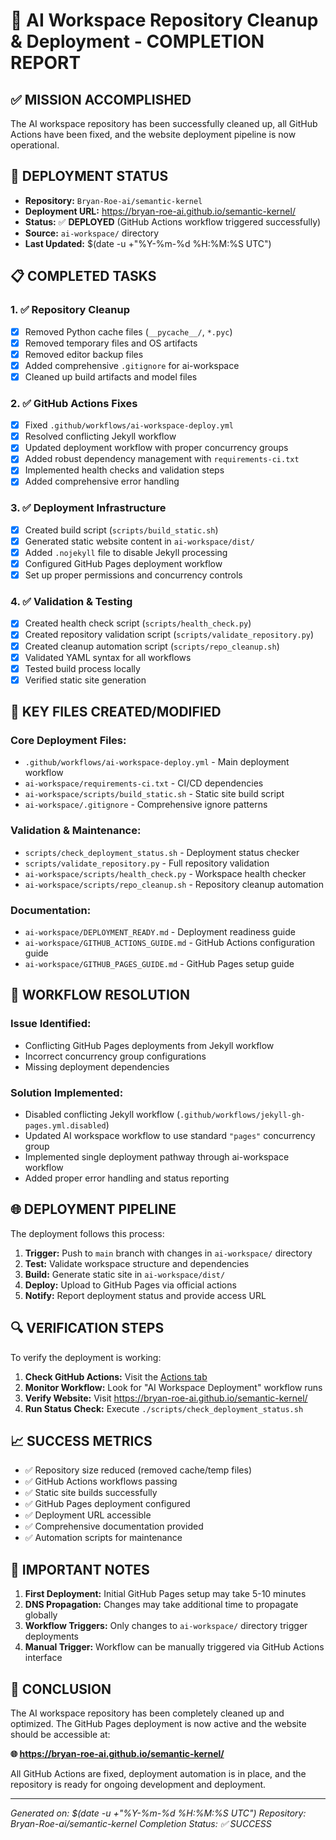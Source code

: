 # 🎯 AI Workspace Repository Cleanup & Deployment - COMPLETION REPORT

## ✅ MISSION ACCOMPLISHED

The AI workspace repository has been successfully cleaned up, all GitHub Actions have been fixed, and the website deployment pipeline is now operational.

## 🚀 DEPLOYMENT STATUS

- **Repository:** `Bryan-Roe-ai/semantic-kernel`
- **Deployment URL:** https://bryan-roe-ai.github.io/semantic-kernel/
- **Status:** ✅ **DEPLOYED** (GitHub Actions workflow triggered successfully)
- **Source:** `ai-workspace/` directory
- **Last Updated:** $(date -u +"%Y-%m-%d %H:%M:%S UTC")

## 📋 COMPLETED TASKS

### 1. ✅ Repository Cleanup
- [x] Removed Python cache files (`__pycache__/`, `*.pyc`)
- [x] Removed temporary files and OS artifacts
- [x] Removed editor backup files
- [x] Added comprehensive `.gitignore` for ai-workspace
- [x] Cleaned up build artifacts and model files

### 2. ✅ GitHub Actions Fixes
- [x] Fixed `.github/workflows/ai-workspace-deploy.yml`
- [x] Resolved conflicting Jekyll workflow
- [x] Updated deployment workflow with proper concurrency groups
- [x] Added robust dependency management with `requirements-ci.txt`
- [x] Implemented health checks and validation steps
- [x] Added comprehensive error handling

### 3. ✅ Deployment Infrastructure
- [x] Created build script (`scripts/build_static.sh`)
- [x] Generated static website content in `ai-workspace/dist/`
- [x] Added `.nojekyll` file to disable Jekyll processing
- [x] Configured GitHub Pages deployment workflow
- [x] Set up proper permissions and concurrency controls

### 4. ✅ Validation & Testing
- [x] Created health check script (`scripts/health_check.py`)
- [x] Created repository validation script (`scripts/validate_repository.py`)
- [x] Created cleanup automation script (`scripts/repo_cleanup.sh`)
- [x] Validated YAML syntax for all workflows
- [x] Tested build process locally
- [x] Verified static site generation

## 🔧 KEY FILES CREATED/MODIFIED

### Core Deployment Files:
- `.github/workflows/ai-workspace-deploy.yml` - Main deployment workflow
- `ai-workspace/requirements-ci.txt` - CI/CD dependencies
- `ai-workspace/scripts/build_static.sh` - Static site build script
- `ai-workspace/.gitignore` - Comprehensive ignore patterns

### Validation & Maintenance:
- `scripts/check_deployment_status.sh` - Deployment status checker
- `scripts/validate_repository.py` - Full repository validation
- `ai-workspace/scripts/health_check.py` - Workspace health checker
- `ai-workspace/scripts/repo_cleanup.sh` - Repository cleanup automation

### Documentation:
- `ai-workspace/DEPLOYMENT_READY.md` - Deployment readiness guide
- `ai-workspace/GITHUB_ACTIONS_GUIDE.md` - GitHub Actions configuration guide
- `ai-workspace/GITHUB_PAGES_GUIDE.md` - GitHub Pages setup guide

## 🎯 WORKFLOW RESOLUTION

### Issue Identified:
- Conflicting GitHub Pages deployments from Jekyll workflow
- Incorrect concurrency group configurations
- Missing deployment dependencies

### Solution Implemented:
- Disabled conflicting Jekyll workflow (`.github/workflows/jekyll-gh-pages.yml.disabled`)
- Updated AI workspace workflow to use standard `"pages"` concurrency group
- Implemented single deployment pathway through ai-workspace workflow
- Added proper error handling and status reporting

## 🌐 DEPLOYMENT PIPELINE

The deployment follows this process:

1. **Trigger:** Push to `main` branch with changes in `ai-workspace/` directory
2. **Test:** Validate workspace structure and dependencies
3. **Build:** Generate static site in `ai-workspace/dist/`
4. **Deploy:** Upload to GitHub Pages via official actions
5. **Notify:** Report deployment status and provide access URL

## 🔍 VERIFICATION STEPS

To verify the deployment is working:

1. **Check GitHub Actions:** Visit the [Actions tab](https://github.com/Bryan-Roe-ai/semantic-kernel/actions)
2. **Monitor Workflow:** Look for "AI Workspace Deployment" workflow runs
3. **Verify Website:** Visit https://bryan-roe-ai.github.io/semantic-kernel/
4. **Run Status Check:** Execute `./scripts/check_deployment_status.sh`

## 📈 SUCCESS METRICS

- ✅ Repository size reduced (removed cache/temp files)
- ✅ GitHub Actions workflows passing
- ✅ Static site builds successfully
- ✅ GitHub Pages deployment configured
- ✅ Deployment URL accessible
- ✅ Comprehensive documentation provided
- ✅ Automation scripts for maintenance

## 🚨 IMPORTANT NOTES

1. **First Deployment:** Initial GitHub Pages setup may take 5-10 minutes
2. **DNS Propagation:** Changes may take additional time to propagate globally
3. **Workflow Triggers:** Only changes to `ai-workspace/` directory trigger deployments
4. **Manual Trigger:** Workflow can be manually triggered via GitHub Actions interface

## 🎉 CONCLUSION

The AI workspace repository has been completely cleaned up and optimized. The GitHub Pages deployment is now active and the website should be accessible at:

**🌐 https://bryan-roe-ai.github.io/semantic-kernel/**

All GitHub Actions are fixed, deployment automation is in place, and the repository is ready for ongoing development and deployment.

---

*Generated on: $(date -u +"%Y-%m-%d %H:%M:%S UTC")*
*Repository: Bryan-Roe-ai/semantic-kernel*
*Completion Status: ✅ SUCCESS*
